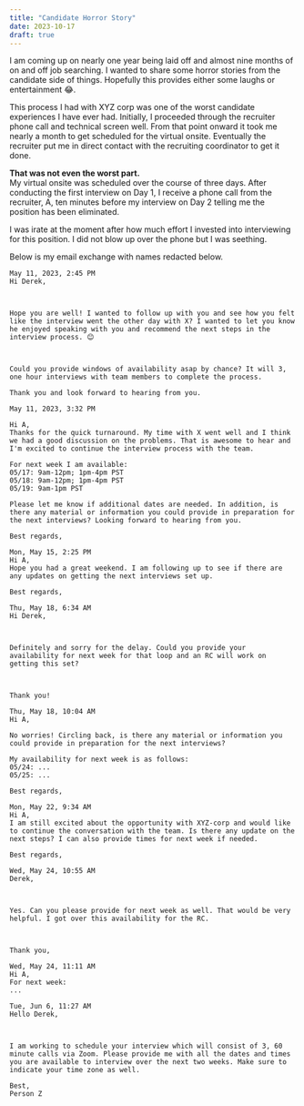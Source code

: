 ```yaml
---
title: "Candidate Horror Story"
date: 2023-10-17
draft: true
---
```


I am coming up on nearly one year being laid off and almost nine months of on and off job searching. I wanted to share some horror stories from the candidate side of things. Hopefully this provides either some laughs or entertainment 😂.

This process I had with XYZ corp was one of the worst candidate experiences I have ever had. Initially, I proceeded through the recruiter phone call and technical screen well. From that point onward it took me nearly a month to get scheduled for the virtual onsite. Eventually the recruiter put me in direct contact with the recruiting coordinator to get it done.

**That was not even the worst part.**\
My virtual onsite was scheduled over the course of three days. After conducting the first interview on Day 1, I receive a phone call from the recruiter, A, ten minutes before my interview on Day 2 telling me the position has been eliminated.

I was irate at the moment after how much effort I invested into interviewing for this position. I did not blow up over the phone but I was seething.

Below is my email exchange with names redacted below.

```
May 11, 2023, 2:45 PM
Hi Derek,

 

Hope you are well! I wanted to follow up with you and see how you felt like the interview went the other day with X? I wanted to let you know he enjoyed speaking with you and recommend the next steps in the interview process. 😊

 

Could you provide windows of availability asap by chance? It will 3, one hour interviews with team members to complete the process.

Thank you and look forward to hearing from you.
```

```
May 11, 2023, 3:32 PM

Hi A,
Thanks for the quick turnaround. My time with X went well and I think we had a good discussion on the problems. That is awesome to hear and I'm excited to continue the interview process with the team.

For next week I am available:
05/17: 9am-12pm; 1pm-4pm PST
05/18: 9am-12pm; 1pm-4pm PST
05/19: 9am-1pm PST

Please let me know if additional dates are needed. In addition, is there any material or information you could provide in preparation for the next interviews? Looking forward to hearing from you.

Best regards,
```

```
Mon, May 15, 2:25 PM
Hi A,
Hope you had a great weekend. I am following up to see if there are any updates on getting the next interviews set up.

Best regards,
```

```
Thu, May 18, 6:34 AM
Hi Derek,

 

Definitely and sorry for the delay. Could you provide your availability for next week for that loop and an RC will work on getting this set?

 

Thank you!
```

```
Thu, May 18, 10:04 AM
Hi A,

No worries! Circling back, is there any material or information you could provide in preparation for the next interviews?

My availability for next week is as follows:
05/24: ...
05/25: ...

Best regards,
```

```
Mon, May 22, 9:34 AM
Hi A,
I am still excited about the opportunity with XYZ-corp and would like to continue the conversation with the team. Is there any update on the next steps? I can also provide times for next week if needed.

Best regards,
```

```
Wed, May 24, 10:55 AM
Derek,

 

Yes. Can you please provide for next week as well. That would be very helpful. I got over this availability for the RC.

 

Thank you,
```

```
Wed, May 24, 11:11 AM
Hi A,
For next week:
...
```

```
Tue, Jun 6, 11:27 AM
Hello Derek, 

 

I am working to schedule your interview which will consist of 3, 60 minute calls via Zoom. Please provide me with all the dates and times you are available to interview over the next two weeks. Make sure to indicate your time zone as well.

Best,
Person Z
```